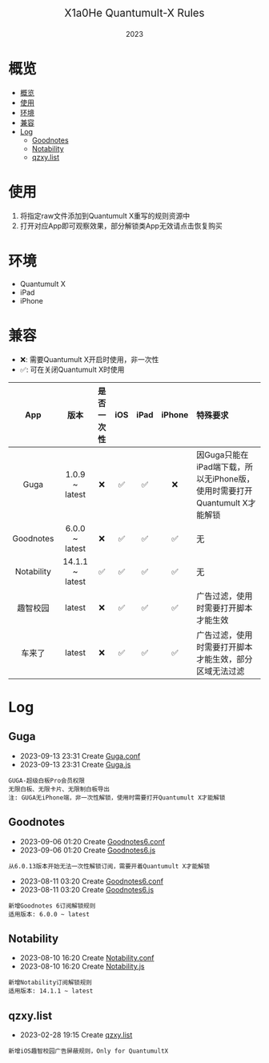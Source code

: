 <p align="center" style="font-size: 21px">X1a0He Quantumult-X Rules</p>
<p align="center">2023</p>

# 概览

<!-- TOC -->

* [概览](#概览)
* [使用](#使用)
* [环境](#环境)
* [兼容](#兼容)
* [Log](#log)
    * [Goodnotes](#goodnotes)
    * [Notability](#notability)
    * [qzxy.list](#qzxylist)

<!-- TOC -->

# 使用

1. 将指定raw文件添加到Quantumult X重写的规则资源中
2. 打开对应App即可观察效果，部分解锁类App无效请点击恢复购买

# 环境

* Quantumult X
* iPad
* iPhone

# 兼容

* ❌: 需要Quantumult X开启时使用，非一次性
* ✅: 可在关闭Quantumult X时使用

|    App     |       版本        | 是否一次性 | iOS | iPad | iPhone | 特殊要求                                               |  
|:----------:|:---------------:|:-----:|:---:|:----:|:------:|:---------------------------------------------------|
|    Guga    | 1.0.9 ~ latest  |   ❌   |  ✅  |  ✅   |   ❌    | 因Guga只能在iPad端下载，所以无iPhone版，使用时需要打开Quantumult X才能解锁 |   
| Goodnotes  | 6.0.0 ~ latest  |   ❌   |  ✅  |  ✅   |   ✅    | 无                                                  |   
| Notability | 14.1.1 ~ latest |   ✅   |  ✅  |  ✅   |   ✅    | 无                                                  |     
|    趣智校园    |     latest      |   ❌   |  ✅  |  ✅   |   ✅    | 广告过滤，使用时需要打开脚本才能生效                                 |     
|    车来了     |     latest      |   ❌   |  ✅  |  ✅   |   ✅    | 广告过滤，使用时需要打开脚本才能生效，部分区域无法过滤                        |     

# Log

## Guga

- 2023-09-13 23:31 Create [Guga.conf](https://github.com/X1a0He/QuantumultX/blob/main/Guga.conf)
- 2023-09-13 23:31 Create [Guga.js](https://github.com/X1a0He/QuantumultX/blob/main/Guga.js)

```
GUGA-超级白板Pro会员权限
无限白板、无限卡片、无限制白板导出
注: GUGA无iPhone端，非一次性解锁，使用时需要打开Quantumult X才能解锁
```

## Goodnotes

- 2023-09-06 01:20 Create [Goodnotes6.conf](https://github.com/X1a0He/QuantumultX/blob/main/Goodnotes6.conf)
- 2023-09-06 01:20 Create [Goodnotes6.js](https://github.com/X1a0He/QuantumultX/blob/main/Goodnotes6.js)

```
从6.0.13版本开始无法一次性解锁订阅，需要开着Quantumult X才能解锁
```

- 2023-08-11 03:20 Create [Goodnotes6.conf](https://github.com/X1a0He/QuantumultX/blob/main/Goodnotes6.conf)
- 2023-08-11 03:20 Create [Goodnotes6.js](https://github.com/X1a0He/QuantumultX/blob/main/Goodnotes6.js)

```
新增Goodnotes 6订阅解锁规则
适用版本: 6.0.0 ~ latest
```

## Notability

- 2023-08-10 16:20 Create [Notability.conf](https://github.com/X1a0He/QuantumultX/blob/main/Notability.conf)
- 2023-08-10 16:20 Create [Notability.js](https://github.com/X1a0He/QuantumultX/blob/main/Notability.js)

```
新增Notability订阅解锁规则
适用版本: 14.1.1 ~ latest
```

## qzxy.list

- 2023-02-28 19:15 Create [qzxy.list](https://github.com/X1a0He/QuantumultX/blob/main/qzxy.list)

```
新增iOS趣智校园广告屏蔽规则，Only for QuantumultX
```
